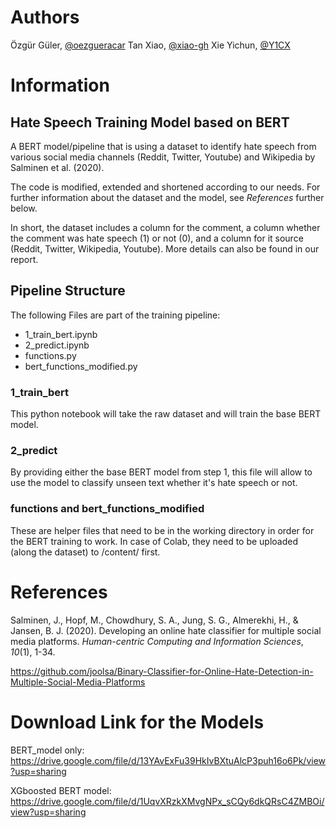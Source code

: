 # Authors

Özgür Güler, [@oezgueracar](https://github.com/oezgueracar)
Tan Xiao, [@xiao-gh](https://github.com/xiao-gh)
Xie Yichun, [@Y1CX](https://github.com/y1cx)

# Information

## Hate Speech Training Model based on BERT

A BERT model/pipeline that is using a dataset to identify hate speech from various social media channels (Reddit, Twitter, Youtube) and Wikipedia by Salminen et al. (2020).

The code is modified, extended and shortened according to our needs. For further information about the dataset and the model, see *References* further below.

In short, the dataset includes a column for the comment, a column whether the comment was hate speech (1) or not (0), and a column for it source (Reddit, Twitter, Wikipedia, Youtube). More details can also be found in our report.

## Pipeline Structure

The following Files are part of the training pipeline:

* 1_train_bert.ipynb
* 2_predict.ipynb
* functions.py
* bert_functions_modified.py

### 1_train_bert

This python notebook will take the raw dataset and will train the base BERT model.

### 2_predict

By providing either the base BERT model from step 1, this file will allow to use the model to classify unseen text whether it's hate speech or not.

### functions and bert_functions_modified

These are helper files that need to be in the working directory in order for the BERT training to work. In case of Colab, they need to be uploaded (along the dataset) to /content/ first.

# References

Salminen, J., Hopf, M., Chowdhury, S. A., Jung, S. G., Almerekhi, H., & Jansen, B. J. (2020). Developing an online hate classifier for multiple social media platforms. *Human-centric Computing and Information Sciences*, *10*(1), 1-34.

https://github.com/joolsa/Binary-Classifier-for-Online-Hate-Detection-in-Multiple-Social-Media-Platforms

# Download Link for the Models

BERT_model only: https://drive.google.com/file/d/13YAvExFu39HkIvBXtuAlcP3puh16o6Pk/view?usp=sharing

XGboosted BERT model: https://drive.google.com/file/d/1UqvXRzkXMvgNPx_sCQy6dkQRsC4ZMBOi/view?usp=sharing
